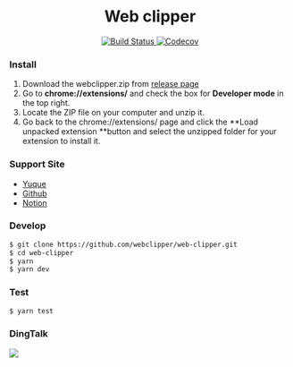 <h1 align="center">Web clipper</h1>
<p align="center">
    <a href="https://travis-ci.org/webclipper/web-clipper">
      <img src="https://img.shields.io/travis/webclipper/web-clipper/master.svg?style=flat-square" alt="Build Status">
    </a>
    <a href="https://codecov.io/gh/webclipper/web-clipper">
      <img src="https://img.shields.io/codecov/c/github/webclipper/web-clipper/master.svg?style=flat-square" alt="Codecov">
    </a>
</p>

### Install

1. Download the webclipper.zip from [release page](https://github.com/webclipper/web-clipper/releases)
2. Go to **chrome://extensions/** and check the box for **Developer mode** in the top right.
3. Locate the ZIP file on your computer and unzip it.
4. Go back to the chrome://extensions/ page and click the **Load unpacked extension **button and select the unzipped folder for your extension to install it.

### Support Site

- [Yuque](https://www.yuque.com)
- [Github](https://github.com)
- [Notion](https://www.notion.so/)

### Develop

```bash
$ git clone https://github.com/webclipper/web-clipper.git
$ cd web-clipper
$ yarn
$ yarn dev
```

### Test

```bash
$ yarn test
```

### DingTalk

![](https://raw.githubusercontent.com/webclipper/web-clipper/master/DingTalk.jpeg)

